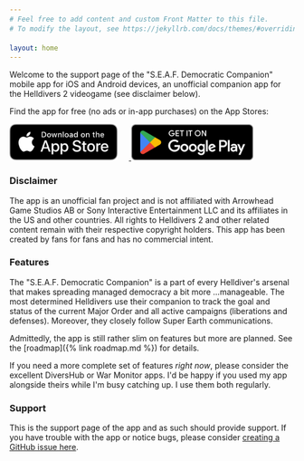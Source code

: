 ```yaml
---
# Feel free to add content and custom Front Matter to this file.
# To modify the layout, see https://jekyllrb.com/docs/themes/#overriding-theme-defaults

layout: home
---
```


Welcome to the support page of the "S.E.A.F. Democratic Companion" mobile app for iOS and Android devices, an unofficial companion app for the Helldivers 2 videogame (see disclaimer below).

Find the app for free (no ads or in-app purchases) on the App Stores:

<a href="https://apps.apple.com/app/id6502578605">
    <img alt="Download for iOS" src="assets/images/Download_Apple.png" height=64px style="margin-right: 20px" />
</a>
<a href="https://play.google.com/store/apps/details?id=de.reimartwelker.helldiverscompanion">
    <img alt="Download for Android" src="assets/images/Download_Google.png" height=64px />
</a>

### Disclaimer

The app is an unofficial fan project and is not affiliated with Arrowhead Game Studios AB or Sony Interactive Entertainment LLC and its affiliates in the US and other countries. All rights to Helldivers 2 and other related content remain with their respective copyright holders. This app has been created by fans for fans and has no commercial intent.

### Features

The "S.E.A.F. Democratic Companion" is a part of every Helldiver's arsenal that makes spreading managed democracy a bit more ...manageable. The most determined Helldivers use their companion to track the goal and status of the current Major Order and all active campaigns (liberations and defenses). Moreover, they closely follow Super Earth communications.

Admittedly, the app is still rather slim on features but more are planned. See the [roadmap]({% link roadmap.md %}) for details.

If you need a more complete set of features _right now_, please consider the excellent DiversHub or War Monitor apps. I'd be happy if you used my app alongside theirs while I'm busy catching up. I use them both regularly.

### Support

This is the support page of the app and as such should provide support. If you have trouble with the app or notice bugs, please consider [creating a GitHub issue here](https://github.com/raginmari/helldivers-companion-support).
